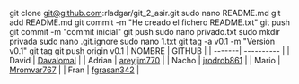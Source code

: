 git clone git@github.com:rladgar/git_2_asir.git
sudo nano README.md
git add README.md
git commit -m "He creado el fichero README.txt"
git push
git commit -m "commit inicial"
git push
sudo nano privado.txt
sudo mkdir privada
sudo nano .git.ignore
sudo nano 1.txt
git tag -a v0.1 -m "Versión v0.1"
git tag
git push origin v0.1
| NOMBRE | GITHUB      |
| -------| ----------  |
| David  | [Davalomal](https://github.com/Davalomal)   |
| Adrian | [areyjim770](https://github.com/areyjim770) |
| Nacho  | [jrodrob861](https://github.com/jrodrob861) |
| Mario  | [Mromvar767](https://github.com/Mromvar767) |
| Fran   | [fgrasan342](https://github.com/fgrasan342) | 
